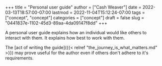 +++
title = "Personal user guide"
author = ["Cash Weaver"]
date = 2022-03-13T18:57:00-07:00
lastmod = 2022-11-04T15:12:24-07:00
tags = ["concept", "concept"]
categories = ["concept"]
draft = false
slug = "0441837e-1102-45d3-89aa-4da09147f8dd"
+++

A personal user guide explains how an individual would like others to interact with them. It explains how best to work with them.

The [act of writing the guide]({{< relref "the_journey_is_what_matters.md" >}}) may prove useful for the author even if others don't adhere to it's requirements.
